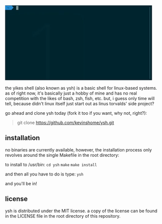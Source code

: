 ![](yshinaction.gif)

the yikes shell (also known as ysh) is a basic shell for linux-based systems.
as of right now, it's basically just a hobby of mine and has no real competition with
the likes of bash, zsh, fish, etc. but, i guess only time will tell, because didn't linux
itself just start out as linus torvalds' side project?

go ahead and clone ysh today (fork it too if you want, why not, right?):
> git clone https://github.com/kevinshome/ysh.git

## installation

no binaries are currently available, however, the installation process
only revolves around the single Makefile in the root directory:

to install to /usr/bin:
`cd ysh`
`make`
`make install`

and then all you have to do is type:
`ysh`

and you'll be in!

## license

ysh is distributed under the MIT license. a copy of the license can be found in the LICENSE file
in the root directory of this repository.
